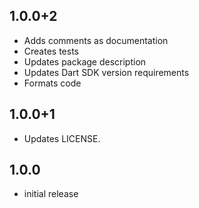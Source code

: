 ## 1.0.0+2

- Adds comments as documentation
- Creates tests
- Updates package description
- Updates Dart SDK version requirements
- Formats code

## 1.0.0+1

- Updates LICENSE.

## 1.0.0

* initial release
